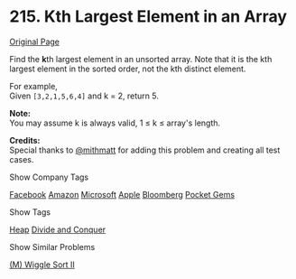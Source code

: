 # 215. Kth Largest Element in an Array

[Original Page](https://leetcode.com/problems/kth-largest-element-in-an-array/)

Find the **k**th largest element in an unsorted array. Note that it is the kth largest element in the sorted order, not the kth distinct element.

For example,  
Given `[3,2,1,5,6,4]` and k = 2, return 5.

**Note:**  
You may assume k is always valid, 1 ≤ k ≤ array's length.

**Credits:**  
Special thanks to [@mithmatt](https://leetcode.com/discuss/user/mithmatt) for adding this problem and creating all test cases.

<div>

<div id="company_tags" class="btn btn-xs btn-warning">Show Company Tags</div>

<span class="hidebutton">[Facebook](/company/facebook/) [Amazon](/company/amazon/) [Microsoft](/company/microsoft/) [Apple](/company/apple/) [Bloomberg](/company/bloomberg/) [Pocket Gems](/company/pocket-gems/)</span></div>

<div>

<div id="tags" class="btn btn-xs btn-warning">Show Tags</div>

<span class="hidebutton">[Heap](/tag/heap/) [Divide and Conquer](/tag/divide-and-conquer/)</span></div>

<div>

<div id="similar" class="btn btn-xs btn-warning">Show Similar Problems</div>

<span class="hidebutton">[(M) Wiggle Sort II](/problems/wiggle-sort-ii/)</span></div>
